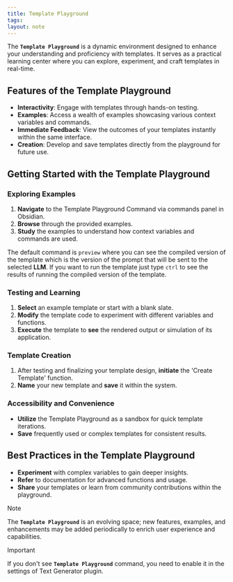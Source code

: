 ```yaml
---
title: Template Playground
tags: 
layout: note
---
```

The **`Template Playground`** is a dynamic environment designed to enhance your understanding and proficiency with templates. It serves as a practical learning center where you can explore, experiment, and craft templates in real-time.

## Features of the Template Playground

- **Interactivity**: Engage with templates through hands-on testing.
- **Examples**: Access a wealth of examples showcasing various context variables and commands.
- **Immediate Feedback**: View the outcomes of your templates instantly within the same interface.
- **Creation**: Develop and save templates directly from the playground for future use.

## Getting Started with the Template Playground

### Exploring Examples

1. **Navigate** to the Template Playground Command via commands panel in Obsidian.
2. **Browse** through the provided examples.
3. **Study** the examples to understand how context variables and commands are used.

The default command is `preview` where you can see the compiled version of the template which is the version of the prompt that will be sent to the selected **LLM**. If you want to run the template just type `ctrl` to see the results of running the compiled version of the template. 

### Testing and Learning

1. **Select** an example template or start with a blank slate.
2. **Modify** the template code to experiment with different variables and functions.
3. **Execute** the template to **see** the rendered output or simulation of its application.

### Template Creation

1. After testing and finalizing your template design, **initiate** the 'Create Template' function.
2. **Name** your new template and **save** it within the system.

### Accessibility and Convenience

- **Utilize** the Template Playground as a sandbox for quick template iterations.
- **Save** frequently used or complex templates for consistent results.

## Best Practices in the Template Playground

- **Experiment** with complex variables to gain deeper insights.
- **Refer** to documentation for advanced functions and usage.
- **Share** your templates or learn from community contributions within the playground.


> [!note] 
> The **`Template Playground`** is an evolving space; new features, examples, and enhancements may be added periodically to enrich user experience and capabilities.


> [!important]
> If you don't see **`Template Playground`** command, you need to enable it in the settings of Text Generator plugin.  

